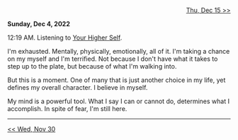 <p align="right">
  <a href="https://github.com/B-Salinas/github-should-have-a-blog/blob/main/22/12-15-life-updates.md"> Thu, Dec 15 >> </a> 
</p>

**Sunday, Dec 4, 2022**

12:19 AM. Listening to [Your Higher Self](https://www.youtube.com/watch?v=1KObIrOxc1E&t=372s).

I'm exhausted. Mentally, physically, emotionally, all of it. I'm taking a chance on my myself and I'm terrified. Not because I don't have what it takes to step up to the plate, but because of what I'm walking into.

But this is a moment. One of many that is just another choice in my life, yet defines my overall character. I believe in myself. 

My mind is a powerful tool. What I say I can or cannot do, determines what I accomplish. In spite of fear, I'm still here.

---

<p align="left">
  <a href="https://github.com/B-Salinas/github-should-have-a-blog/blob/main/22/11-30-thinking-about-being.md"> << Wed, Nov 30 </a> 
</p>